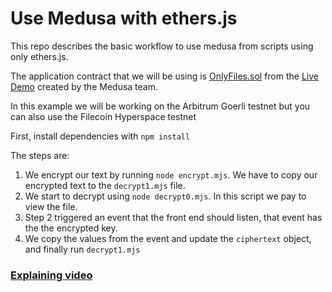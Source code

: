 # Use Medusa with ethers.js

This repo describes the basic workflow to use medusa from scripts using only ethers.js.

The application contract that we will be using is [OnlyFiles.sol](https://github.com/medusa-network/medusa-app/blob/main/src/contracts/OnlyFiles.sol) from the [Live Demo](https://demo.medusanet.xyz/) created by the Medusa team.

In this example we will be working on the Arbitrum Goerli testnet but you can also use the Filecoin Hyperspace testnet

First, install dependencies with `npm install`

The steps are:

1. We encrypt our text by running `node encrypt.mjs`. We have to copy our encrypted text to the `decrypt1.mjs` file.
2. We start to decrypt using `node decrypt0.mjs`. In this script we pay to view the file.
3. Step 2 triggered an event that the front end should listen, that event has the the encrypted key.
4. We copy the values from the event and update the `ciphertext` object, and finally run `decrypt1.mjs`

### [Explaining video](https://youtu.be/qlOqQPZWayo)

